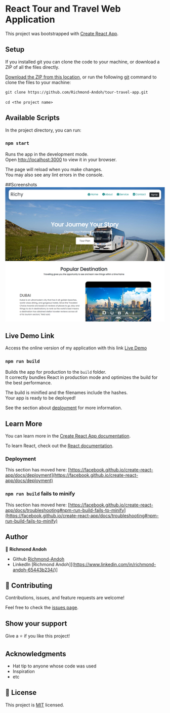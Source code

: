 # React Tour and Travel Web Application

This project was bootstrapped with [Create React App](https://github.com/facebook/create-react-app).

## Setup

If you installed git you can clone the code to your machine, or download a ZIP of all the files directly.

[Download the ZIP from this location](https://github.com/Richmond-Andoh/tour-travel-app/archive/refs/heads/main.zip), or run the following [git](https://git-scm.com/downloads) command to clone the files to your machine:

```
git clone https://github.com/Richmond-Andoh/tour-travel-app.git

cd <the project name>
```

## Available Scripts

In the project directory, you can run:

### `npm start`

Runs the app in the development mode.\
Open [http://localhost:3000](http://localhost:3000) to view it in your browser.

The page will reload when you make changes.\
You may also see any lint errors in the console.

##Screenshots
![](src/Images/snap1.PNG)
![](src/Images/snap2.PNG)

## Live Demo Link

Access the online version of my application with this link
[Live Demo](https://l8405m-3000.preview.csb.app/)

### `npm run build`

Builds the app for production to the `build` folder.\
It correctly bundles React in production mode and optimizes the build for the best performance.

The build is minified and the filenames include the hashes.\
Your app is ready to be deployed!

See the section about [deployment](https://facebook.github.io/create-react-app/docs/deployment) for more information.


## Learn More

You can learn more in the [Create React App documentation](https://facebook.github.io/create-react-app/docs/getting-started).

To learn React, check out the [React documentation](https://reactjs.org/).



### Deployment

This section has moved here: [https://facebook.github.io/create-react-app/docs/deployment](https://facebook.github.io/create-react-app/docs/deployment)

### `npm run build` fails to minify

This section has moved here: [https://facebook.github.io/create-react-app/docs/troubleshooting#npm-run-build-fails-to-minify](https://facebook.github.io/create-react-app/docs/troubleshooting#npm-run-build-fails-to-minify)


## Author

👤 **Richmond Andoh**

- Github [Richmond-Andoh](https://github.com/Richmond-Andoh/tour-travel-app)
- LinkedIn [Richmond Andoh][(https://www.linkedin.com/in/richmond-andoh-65443b234/)]

## 🤝 Contributing

Contributions, issues, and feature requests are welcome!

Feel free to check the [issues page](https://github.com/Richmond-Andoh/tour-travel-app/issues).

## Show your support

Give a ⭐️ if you like this project!

## Acknowledgments

- Hat tip to anyone whose code was used
- Inspiration 
- etc

## 📝 License

This project is [MIT](./LICENSE) licensed.
